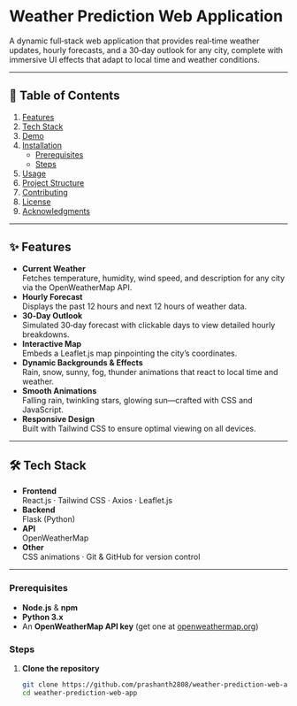 # Weather Prediction Web Application

A dynamic full‑stack web application that provides real‑time weather updates, hourly forecasts, and a 30‑day outlook for any city, complete with immersive UI effects that adapt to local time and weather conditions.

---

## 🌟 Table of Contents

1. [Features](#-features)  
2. [Tech Stack](#-tech-stack)  
3. [Demo](#-demo)  
4. [Installation](#-installation)  
   - [Prerequisites](#prerequisites)  
   - [Steps](#steps)  
5. [Usage](#-usage)  
6. [Project Structure](#-project-structure)  
7. [Contributing](#-contributing)  
8. [License](#-license)  
9. [Acknowledgments](#-acknowledgments)  

---

## ✨ Features

- **Current Weather**  
  Fetches temperature, humidity, wind speed, and description for any city via the OpenWeatherMap API.  
- **Hourly Forecast**  
  Displays the past 12 hours and next 12 hours of weather data.  
- **30‑Day Outlook**  
  Simulated 30‑day forecast with clickable days to view detailed hourly breakdowns.  
- **Interactive Map**  
  Embeds a Leaflet.js map pinpointing the city’s coordinates.  
- **Dynamic Backgrounds & Effects**  
  Rain, snow, sunny, fog, thunder animations that react to local time and weather.  
- **Smooth Animations**  
  Falling rain, twinkling stars, glowing sun—crafted with CSS and JavaScript.  
- **Responsive Design**  
  Built with Tailwind CSS to ensure optimal viewing on all devices.

---

## 🛠️ Tech Stack

- **Frontend**  
  React.js · Tailwind CSS · Axios · Leaflet.js  
- **Backend**  
  Flask (Python)  
- **API**  
  OpenWeatherMap  
- **Other**  
  CSS animations · Git & GitHub for version control

---
### Prerequisites

- **Node.js** & **npm**  
- **Python 3.x**  
- An **OpenWeatherMap API key** (get one at [openweathermap.org](https://openweathermap.org/))

### Steps

1. **Clone the repository**  
   ```bash
   git clone https://github.com/prashanth2808/weather-prediction-web-app.git
   cd weather-prediction-web-app

